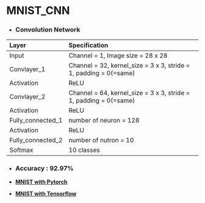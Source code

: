 # MNIST_CNN

 - ### Convolution Network
| Layer                 | Specification                                                     | 
| :---------------------| :-----------------------------------------------------------------|
| Input                 | Channel = 1, Image size = 28 x 28                                 |
| Convlayer_1           | Channel = 32, kernel_size = 3 x 3, stride = 1, padding = 0(=same) |
| Activation            | ReLU                                                              |
| Convlayer_2           | Channel = 64, kernel_size = 3 x 3, stride = 1, padding = 0(=same) |
| Activation            | ReLU                                                              |
| Fully_connected_1     | number of neuron = 128                                            |
| Activation            | ReLU                                                              |
| Fully_connected_2     | number of nutron = 10                                             |
| Softmax               | 10 classes                                                        |


- ### Accuracy : 92.97%


- <b>[MNIST with Pytorch](/Pytorch_CNN_MNIST.ipynb)</b>
- <b>[MNIST with Tensorflow](/Tensorflow_CNN_MNIST.ipynb)</b>
